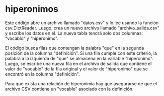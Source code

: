 # hiperonimos


Este código abre un archivo llamado "datos.csv" y lo lee usando la función csv.DictReader. Luego, crea un nuevo archivo llamado "archivo_salida.csv" y escribe los datos en él. La nueva tabla tendrá solo dos columnas: "vocablo" y "hiperonimo".

El código busca filas que contengan la palabra "que" en la segunda posición de la columna "definición". Si una fila cumple con este criterio, la palabra a la izquierda de "que" se almacena en la variable "hiperonimo". Luego, se escribe una nueva fila en el archivo de salida que contiene el valor de "vocablo" de la fila original y el valor de "hiperonimo" que se encontró en la columna "definición". 

Para que exista una relación de hiperonimia hay que asegurarse de que el  archivo CSV contiene un "vocablo" asociado con la definición.
